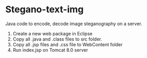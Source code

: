 # Stegano-text-img
Java code to encode, decode image steganography on a server.
1. Create a new web package in Eclipse
2. Copy all .java and .class files to src folder.
3. Copy all .jsp files and .css file to WebContent folder
4. Run index.jsp on Tomcat 8.0 server
